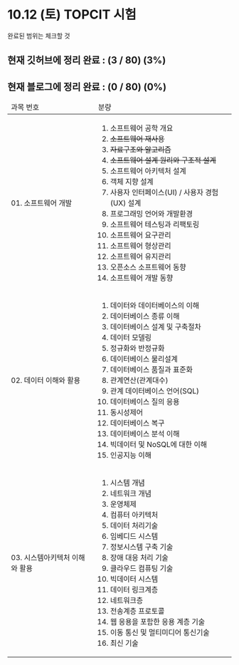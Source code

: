 # 10.12 (토) TOPCIT 시험
완료된 범위는 체크할 것

## 현재 깃허브에 정리 완료 : (3 / 80) (3%)
## 현재 블로그에 정리 완료 : (0 / 80) (0%)

<table>
  <thead>
    <tr>
      <td>과목 번호</td>
      <td>분량</td>
    </tr>
  </thead>
  <tbody>
    <tr>
      <td>01. 소프트웨어 개발</td>
      <td>
        <ol>
           <li>소프트웨어 공학 개요</li>
           <li><del>소프트웨어 재사용</del></li>
           <li><del>자료구조와 알고리즘</del></li>
           <li><del>소프트웨어 설계 원리와 구조적 설계</del></li>
           <li>소프트웨어 아키텍처 설계</li>
           <li>객체 지향 설계</li>
           <li>사용자 인터페이스(UI) / 사용자 경험(UX) 설계</li>
           <li>프로그래밍 언어와 개발환경</li>
           <li>소프트웨어 테스팅과 리팩토링</li>
           <li>소프트웨어 요구관리</li>
           <li>소프트웨어 형상관리</li>
           <li>소프트웨어 유지관리</li>
           <li>오픈소스 소프트웨어 동향</li>
           <li>소프트웨어 개발 동향</li>
        </ol>
      </td>
    </tr>
    <tr>
      <td>02. 데이터 이해와 활용</td>
      <td>
        <ol>
          <li>데이터와 데이터베이스의 이해</li>
          <li>데이터베이스 종류 이해</li>
          <li>데이터베이스 설계 및 구축절차</li>
          <li>데이터 모델링</li>
          <li>정규화와 반정규화</li>
          <li>데이터베이스 물리설계</li>
          <li>데이터베이스 품질과 표준화</li>
          <li>관계연산(관계대수)</li>
          <li>관계 데이터베이스 언어(SQL)</li>
          <li>데이터베이스 질의 응용</li>
          <li>동시성제어</li>
          <li>데이터베이스 복구</li>
          <li>데이터베이스 분석 이해</li>
          <li>빅데이터 및 NoSQL에 대한 이해</li>
          <li>인공지능 이해</li>
        </ol>
      </td>
    </tr>
    <tr>
      <td>03. 시스템아키텍처 이해와 활용</td>
      <td>
        <ol>
          <li>시스템 개념</li>
          <li>네트워크 개념</li>
          <li>운영체제</li>
          <li>컴퓨터 아키텍처</li>
          <li>데이터 처리기술</li>
          <li>임베디드 시스템</li>
          <li>정보시스템 구축 기술</li>
          <li>장애 대응 처리 기술</li>
          <li>클라우드 컴퓨팅 기술</li>
          <li>빅데이터 시스템</li>
          <li>데이터 링크계층</li>
          <li>네트워크층</li>
          <li>전송계층 프로토콜</li>
          <li>웹 응용을 포함한 응용 계층 기술</li>
          <li>이동 통신 및 멀티미디어 통신기술</li>
          <li>최신 기술</li>
        </ol>
      </td>
    </tr>
  </tbody>
</table>
